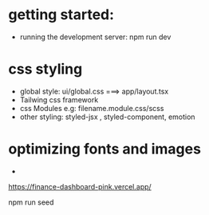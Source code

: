 
# getting started:
 - running the development server: npm run dev

# css styling
 - global style: ui/global.css ===> app/layout.tsx
 - Tailwing css framework
 - css Modules e.g: filename.module.css/scss
 - other styling: styled-jsx , styled-component, emotion

# optimizing fonts and images
 -  


 










<!-- website link -->
https://finance-dashboard-pink.vercel.app/


<!-- for running seed script -->
npm run seed
